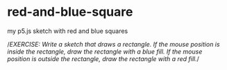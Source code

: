 # red-and-blue-square
my p5.js sketch with red and blue squares

/*EXERCISE: Write a sketch that draws a rectangle. If the mouse position is inside the rectangle, draw the rectangle with a blue fill. If the mouse position is outside the rectangle, draw the rectangle with a red fill.*/
